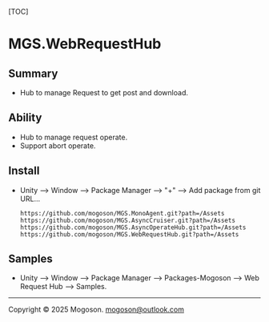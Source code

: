 [TOC]

# MGS.WebRequestHub

## Summary
- Hub to manage Request to get post and download.


## Ability
- Hub to manage request operate.
- Support abort operate.

## Install

- Unity --> Window --> Package Manager --> "+" --> Add package from git URL...

  ```text
  https://github.com/mogoson/MGS.MonoAgent.git?path=/Assets
  https://github.com/mogoson/MGS.AsyncCruiser.git?path=/Assets
  https://github.com/mogoson/MGS.AsyncOperateHub.git?path=/Assets
  https://github.com/mogoson/MGS.WebRequestHub.git?path=/Assets
  ```

## Samples

- Unity --> Window --> Package Manager --> Packages-Mogoson --> Web Request Hub --> Samples.

---

Copyright © 2025 Mogoson.	mogoson@outlook.com